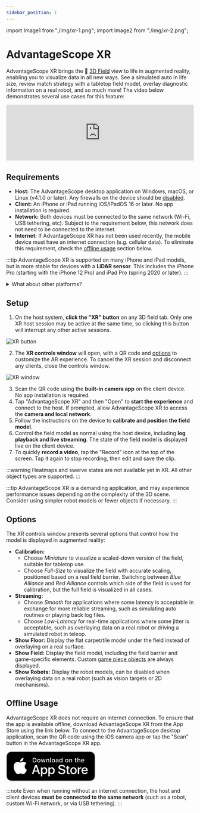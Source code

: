 ```yaml
---
sidebar_position: 1
---
```


import Image1 from "./img/xr-1.png";
import Image2 from "./img/xr-2.png";

# AdvantageScope XR

AdvantageScope XR brings the 👀 [3D Field](/tab-reference/3d-field) view to life in augmented reality, enabling you to visualize data in all new ways. See a simulated auto in life size, review match strategy with a tabletop field model, overlay diagnostic information on a real robot, and so much more! The video below demonstrates several use cases for this feature:

<iframe width="100%" style={{"aspect-ratio": "16 / 9"}} src="https://www.youtube.com/embed/gWPhQyB66DQ" title="AdvantageScope XR: Feature Overview" frameborder="0" allow="accelerometer; autoplay; clipboard-write; encrypted-media; gyroscope; picture-in-picture; web-share" referrerpolicy="strict-origin-when-cross-origin" allowfullscreen></iframe>

## Requirements

- **Host:** The AdvantageScope desktop application on Windows, macOS, or Linux (v4.1.0 or later). Any firewalls on the device should be [disabled](https://docs.wpilib.org/en/stable/docs/networking/networking-introduction/windows-firewall-configuration.html#disabling-windows-firewall).
- **Client:** An iPhone or iPad running iOS/iPadOS 16 or later. No app installation is required.
- **Network:** Both devices must be connected to the same network (Wi-Fi, USB tethering, etc). Subject to the requirement below, this network does not need to be connected to the internet.
- **Internet:** If AdvantageScope XR has not been used recently, the mobile device must have an internet connection (e.g. cellular data). To eliminate this requirement, check the [offline usage](#offline-usage) section below.

:::tip
AdvantageScope XR is supported on many iPhone and iPad models, but is more stable for devices with a **LiDAR sensor**. This includes the iPhone Pro (starting with the iPhone 12 Pro) and iPad Pro (spring 2020 or later).
:::

<details>
<summary>What about other platforms?</summary>

AdvantageScope XR is only supported on iOS and iPadOS. We do not have any immediate plans to support alternative platforms. The client application requires tight integration with native APIs for augmented reality, video recording, web rendering, and more. We chose to prioritize iOS and iPadOS development and support for several reasons:

- **Consistency:** AdvantageScope XR is a demanding application. While Android devices vary widely in processing power and features, the iPhone and iPad provide a consistent development experience across generations. All recent iOS and iPadOS devices are powerful enough to run AdvantageScope XR, and newer devices support additional features AdvantageScope can utilize (such as LiDAR).

- **Availability:** The iPhone remains the most common smartphone that students in the United States are likely to own or have easily accessible from peers, and is more widely available than any model of VR or mixed reality headset. Supporting iOS maximizes the number of users who have easy access to AdvantageScope XR.

- **Tablet Support:** We think many users will want to take advantage of running AdvantageScope XR on a tablet, since tablets provide a larger display that is easier for multiple people to see at once. iPad is the most commonly used tablet worldwide, so supporting iPadOS makes the tablet experience as accessible as possible.

</details>

## Setup

1. On the host system, **click the "XR" button** on any 3D field tab. Only one XR host session may be active at the same time, so clicking this button will interrupt any other active sessions.

<img src={Image1} alt="XR button" height="450" />

2. The **XR controls window** will open, with a QR code and [options](#options) to customize the AR experience. To cancel the XR session and disconnect any clients, close the controls window.

<img src={Image2} alt="XR window" height="350" />

3. Scan the QR code using the **built-in camera app** on the client device. No app installation is required.
4. Tap "AdvantageScope XR" and then "Open" to **start the experience** and connect to the host. If prompted, allow AdvantageScope XR to access the **camera and local network**.
5. Follow the instructions on the device to **calibrate and position the field model**.
6. Control the field model as normal using the host device, including **log playback and live streaming**. The state of the field model is displayed live on the client device.
7. To quickly **record a video**, tap the "Record" icon at the top of the screen. Tap it again to stop recording, then edit and save the clip.

:::warning
Heatmaps and swerve states are not available yet in XR. All other object types are supported.
:::

:::tip
AdvantageScope XR is a demanding application, and may experience performance issues depending on the complexity of the 3D scene. Consider using simpler robot models or fewer objects if necessary.
:::

## Options

The XR controls window presents several options that control how the model is displayed in augmented reality:

- **Calibration:**
  - Choose _Miniature_ to visualize a scaled-down version of the field, suitable for tabletop use.
  - Choose _Full-Size_ to visualize the field with accurate scaling, positioned based on a real field barrier. Switching between _Blue Alliance_ and _Red Alliance_ controls which side of the field is used for calibration, but the full field is visualized in all cases.
- **Streaming:**
  - Choose _Smooth_ for applications where some latency is acceptable in exchange for more reliable streaming, such as simulating auto routines or playing back log files.
  - Choose _Low-Latency_ for real-time applications where some jitter is acceptable, such as overlaying data on a real robot or driving a simulated robot in teleop.
- **Show Floor:** Display the flat carpet/tile model under the field instead of overlaying on a real surface.
- **Show Field:** Display the field model, including the field barrier and game-specific elements. Custom [game piece objects](/tab-reference/3d-field#game-piece-objects) are always displayed.
- **Show Robots:** Display the robot models, can be disabled when overlaying data on a real robot (such as vision targets or 2D mechanisms).

## Offline Usage

AdvantageScope XR does not require an internet connection. To ensure that the app is available offline, download AdvantageScope XR from the App Store using the link below. To connect to the AdvantageScope desktop application, scan the QR code using the iOS camera app or tap the "Scan" button in the AdvantageScope XR app.

[![App Store](./img/app-store.svg)](https://apps.apple.com/us/app/advantagescope-xr/id6739718081)

:::note
Even when running without an internet connection, the host and client devices **must be connected to the same network** (such as a robot, custom Wi-Fi network, or via USB tethering).
:::
